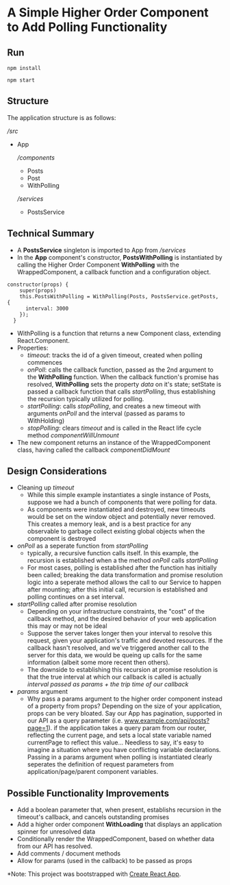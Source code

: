 # A Simple Higher Order Component to Add Polling Functionality

## Run

`npm install`

`npm start`

## Structure

The application structure is as follows:

_/src_

- App

  _/components_

  - Posts
  - Post
  - WithPolling

  _/services_

  - PostsService

## Technical Summary

- A **PostsService** singleton is imported to App from _/services_
- In the **App** component's constructor, **PostsWithPolling** is instantiated by calling the Higher Order Component **WithPolling** with the WrappedComponent, a callback function and a configuration object.

```
constructor(props) {
    super(props)
    this.PostsWithPolling = WithPolling(Posts, PostsService.getPosts, {
      interval: 3000
    });
  }
```

- WithPolling is a function that returns a new Component class, extending React.Component.
- Properties:
  - _timeout_: tracks the id of a given timeout, created when polling commences
  - _onPoll_: calls the callback function, passed as the 2nd argument to the **WithPolling** function. When the callback function's promise has resolved, **WithPolling** sets the property _data_ on it's state; setState is passed a callback function that calls _startPolling_, thus establishing the recursion typically utilized for polling.
  - _startPolling_: calls _stopPolling_, and creates a new timeout with arguments _onPoll_ and the interval (passed as params to WithHolding)
  - _stopPolling_: clears _timeout_ and is called in the React life cycle method _componentWillUnmount_
- The new component returns an instance of the WrappedComponent class, having called the callback _componentDidMount_

## Design Considerations

- Cleaning up _timeout_
  - While this simple example instantiates a single instance of Posts, suppose we had a bunch of components that were polling for data.
  - As components were instantiated and destroyed, new timeouts would be set on the window object and potentially never removed. This creates a memory leak, and is a best practice for any observable to garbage collect existing global objects when the component is destroyed
- _onPoll_ as a seperate function from _startPolling_
  - typically, a recursive function calls itself. In this example, the recursion is established when a the method _onPoll_ calls _startPolling_
  - For most cases, polling is established after the function has initially been called; breaking the data transformation and promise resolution logic into a seperate method allows the call to our Service to happen after mounting; after this initial call, recursion is established and polling continues on a set interval.
- _startPolling_ called after promise resolution
  - Depending on your infrastructure constraints, the "cost" of the callback method, and the desired behavior of your web application this may or may not be ideal
  - Suppose the server takes longer then your interval to resolve this request, given your application's traffic and devoted resources. If the callback hasn't resolved, and we've triggered another call to the server for this data, we would be queing up calls for the same information (albeit some more recent then others).
  - The downside to establishing this recursion at promise resolution is that the true interval at which our callback is called is actually _interval passed as params_ _+_ _the trip time of our callback_
- _params_ argument
  - Why pass a params argument to the higher order component instead of a property from props? Depending on the size of your application, props can be very bloated. Say our App has pagination, supported in our API as a query parameter (i.e. www.example.com/api/posts?page=1). if the application takes a query param from our router, reflecting the current page, and sets a local state variable named currentPage to reflect this value... Needless to say, it's easy to imagine a situation where you have conflicting variable declarations. Passing in a params argument when polling is instantiated clearly seperates the definition of request parameters from application/page/parent component variables.

## Possible Functionality Improvements

- Add a boolean parameter that, when present, establishs recursion in the timeout's callback, and cancels outstanding promises
- Add a higher order component **WithLoading** that displays an application spinner for unresolved data
- Conditionally render the WrappedComponent, based on whether data from our API has resolved.
- Add comments / document methods
- Allow for params (used in the callback) to be passed as props

\*Note: This project was bootstrapped with [Create React App](https://github.com/facebookincubator/create-react-app).
